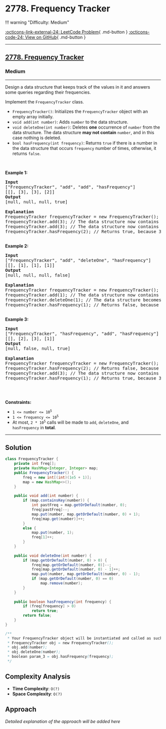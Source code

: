 # 2778. Frequency Tracker

!!! warning "Difficulty: Medium"

[:octicons-link-external-24: LeetCode Problem](https://leetcode.com/problems/frequency-tracker/){ .md-button }
[:octicons-code-24: View on GitHub](https://github.com/RAJ8664/Leetcode/tree/master/2778-frequency-tracker){ .md-button }

---

<h2><a href="https://leetcode.com/problems/frequency-tracker">2778. Frequency Tracker</a></h2><h3>Medium</h3><hr><p>Design a data structure that keeps track of the values in it and answers some queries regarding their frequencies.</p>

<p>Implement the <code>FrequencyTracker</code> class.</p>

<ul>
	<li><code>FrequencyTracker()</code>: Initializes the <code>FrequencyTracker</code> object with an empty array initially.</li>
	<li><code>void add(int number)</code>: Adds <code>number</code> to the data structure.</li>
	<li><code>void deleteOne(int number)</code>: Deletes <strong>one</strong> occurrence of <code>number</code> from the data structure. The data structure <strong>may not contain</strong> <code>number</code>, and in this case nothing is deleted.</li>
	<li><code>bool hasFrequency(int frequency)</code>: Returns <code>true</code> if there is a number in the data structure that occurs <code>frequency</code> number of times, otherwise, it returns <code>false</code>.</li>
</ul>

<p>&nbsp;</p>
<p><strong class="example">Example 1:</strong></p>

<pre>
<strong>Input</strong>
[&quot;FrequencyTracker&quot;, &quot;add&quot;, &quot;add&quot;, &quot;hasFrequency&quot;]
[[], [3], [3], [2]]
<strong>Output</strong>
[null, null, null, true]

<strong>Explanation</strong>
FrequencyTracker frequencyTracker = new FrequencyTracker();
frequencyTracker.add(3); // The data structure now contains [3]
frequencyTracker.add(3); // The data structure now contains [3, 3]
frequencyTracker.hasFrequency(2); // Returns true, because 3 occurs twice

</pre>

<p><strong class="example">Example 2:</strong></p>

<pre>
<strong>Input</strong>
[&quot;FrequencyTracker&quot;, &quot;add&quot;, &quot;deleteOne&quot;, &quot;hasFrequency&quot;]
[[], [1], [1], [1]]
<strong>Output</strong>
[null, null, null, false]

<strong>Explanation</strong>
FrequencyTracker frequencyTracker = new FrequencyTracker();
frequencyTracker.add(1); // The data structure now contains [1]
frequencyTracker.deleteOne(1); // The data structure becomes empty []
frequencyTracker.hasFrequency(1); // Returns false, because the data structure is empty

</pre>

<p><strong class="example">Example 3:</strong></p>

<pre>
<strong>Input</strong>
[&quot;FrequencyTracker&quot;, &quot;hasFrequency&quot;, &quot;add&quot;, &quot;hasFrequency&quot;]
[[], [2], [3], [1]]
<strong>Output</strong>
[null, false, null, true]

<strong>Explanation</strong>
FrequencyTracker frequencyTracker = new FrequencyTracker();
frequencyTracker.hasFrequency(2); // Returns false, because the data structure is empty
frequencyTracker.add(3); // The data structure now contains [3]
frequencyTracker.hasFrequency(1); // Returns true, because 3 occurs once

</pre>

<p>&nbsp;</p>
<p><strong>Constraints:</strong></p>

<ul>
	<li><code>1 &lt;= number &lt;= 10<sup>5</sup></code></li>
	<li><code>1 &lt;= frequency &lt;= 10<sup>5</sup></code></li>
	<li>At most, <code>2 *&nbsp;10<sup>5</sup></code>&nbsp;calls will be made to <code>add</code>, <code>deleteOne</code>, and <code>hasFrequency</code>&nbsp;in <strong>total</strong>.</li>
</ul>


---

## Solution

```java
class FrequencyTracker {
    private int freq[];
    private HashMap<Integer, Integer> map;
    public FrequencyTracker() {
        freq = new int[(int)(1e5 + 1)]; 
        map = new HashMap<>();
    }
    
    public void add(int number) {
        if (map.containsKey(number)) {
            int pastFreq = map.getOrDefault(number, 0);
            freq[pastFreq]--;
            map.put(number, map.getOrDefault(number, 0) + 1);
            freq[map.get(number)]++;
        }
        else {
            map.put(number, 1);
            freq[1]++;
        }
    }
    
    public void deleteOne(int number) {
        if (map.getOrDefault(number, 0) > 0) {
            freq[map.getOrDefault(number, 0)]--;
            freq[map.getOrDefault(number, 0) - 1]++;
            map.put(number, map.getOrDefault(number, 0) - 1);
            if (map.getOrDefault(number, 0) == 0)
                map.remove(number);
        } 
    }
    
    public boolean hasFrequency(int frequency) {
        if (freq[frequency] > 0) 
            return true;
        return false; 
    }
}

/**
 * Your FrequencyTracker object will be instantiated and called as such:
 * FrequencyTracker obj = new FrequencyTracker();
 * obj.add(number);
 * obj.deleteOne(number);
 * boolean param_3 = obj.hasFrequency(frequency);
 */
```

## Complexity Analysis

- **Time Complexity**: `O(?)`
- **Space Complexity**: `O(?)`

## Approach

*Detailed explanation of the approach will be added here*

